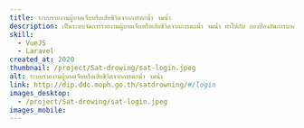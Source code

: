 ```yaml
---
title: ระบบรายงานผู้บาดเจ็บหรือเสียชีวิตจากการตกน้ำ จมน้ำ
description: เป็นระบบจัดการรายงานผู้บาดเจ็บหรือเสียชีวิตจากการตกน้ำ จมน้ำ ทำให้กับ กองป้องกันการบาดเจ็บ กรมควบคุมโรค กระทรวงสาธารณสุข
skill:
  - VueJS
  - Laravel
created_at: 2020
thumbnail: /project/Sat-drowing/sat-login.jpeg
alt: ระบบรายงานผู้บาดเจ็บหรือเสียชีวิตจากการตกน้ำ จมน้ำ
link: http://dip.ddc.moph.go.th/satdrowning/#/login
images_desktop:
  - /project/Sat-drowing/sat-login.jpeg
images_mobile:
---
```

